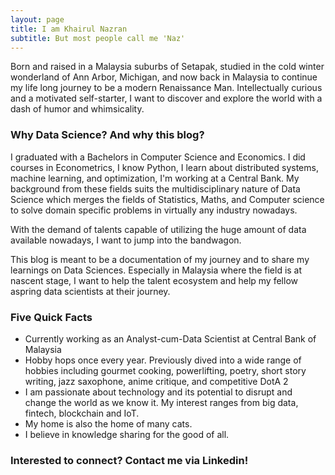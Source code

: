 ```yaml
---
layout: page
title: I am Khairul Nazran
subtitle: But most people call me 'Naz'
---
```


Born and raised in a Malaysia suburbs of Setapak, studied in the cold winter wonderland of Ann Arbor, Michigan, and now back in Malaysia to continue my life long journey to be a modern Renaissance Man. Intellectually curious and a motivated self-starter, I want to discover and explore the world with a dash of humor and whimsicality. 

### Why Data Science? And why this blog?

I graduated with a Bachelors in Computer Science and Economics. I did courses in Econometrics, I know Python, I learn about distributed systems, machine learning, and optimization, I'm working at a Central Bank. My background from these fields suits the multidisciplinary nature of Data Science which merges the fields of Statistics, Maths, and Computer science to solve domain specific problems in virtually any industry nowadays. 

With the demand of talents capable of utilizing the huge amount of data available nowadays, I want to jump into the bandwagon.

This blog is meant to be a documentation of my journey and to share my learnings on Data Sciences. Especially in Malaysia where the field is at nascent stage, I want to help the talent ecosystem and help my fellow aspring data scientists at their journey.

### Five Quick Facts
- Currently working as an Analyst-cum-Data Scientist at Central Bank of Malaysia
- Hobby hops once every year. Previously dived into a wide range of hobbies including gourmet cooking, powerlifting, poetry, short story writing, jazz saxophone, anime critique, and competitive DotA 2
- I am passionate about technology and its potential to disrupt and change the world as we know it. My interest ranges from big data, fintech, blockchain and IoT.
- My home is also the home of many cats.
- I believe in knowledge sharing for the good of all.

### Interested to connect? Contact me via Linkedin!
